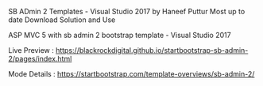 SB ADmin 2 Templates - Visual Studio 2017 by Haneef Puttur
Most up to date
Download Solution and Use


ASP MVC 5 with sb admin 2 bootstrap template - Visual Studio 2017

Live Preview : https://blackrockdigital.github.io/startbootstrap-sb-admin-2/pages/index.html

Mode Details : https://startbootstrap.com/template-overviews/sb-admin-2/

